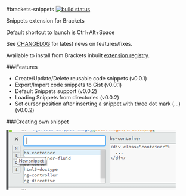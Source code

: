 #brackets-snippets [![build status](https://travis-ci.org/zaggino/brackets-snippets.svg?branch=master)](https://travis-ci.org/zaggino/brackets-snippets)

Snippets extension for Brackets

Default shortcut to launch is Ctrl+Alt+Space

See [CHANGELOG](CHANGELOG.md) for latest news on features/fixes.

Available to install from Brackets inbuilt [extension registry](https://brackets-registry.aboutweb.com/).

###Features
- Create/Update/Delete reusable code snippets (v0.0.1)
- Export/Import code snippets to Gist (v0.0.1)
- Default Snippets support (v0.0.2)
- Loading Snippets from directories (v0.0.2)
- Set cursor position after inserting a snippet with three dot mark (...) (v0.0.2)

###Creating own snippet

![create-snippet-image](docs/images/create-new-snippet.png)
